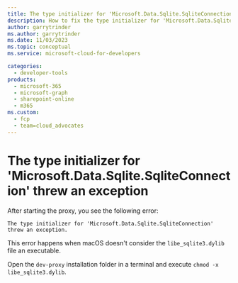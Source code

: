```yaml
---
title: The type initializer for 'Microsoft.Data.Sqlite.SqliteConnection' threw an exception
description: How to fix the type initializer for 'Microsoft.Data.Sqlite.SqliteConnection' threw an exception error
author: garrytrinder
ms.author: garrytrinder
ms.date: 11/03/2023
ms.topic: conceptual
ms.service: microsoft-cloud-for-developers

categories:
  - developer-tools
products:
  - microsoft-365
  - microsoft-graph
  - sharepoint-online
  - m365
ms.custom:
  - fcp
  - team=cloud_advocates
---
```


# The type initializer for 'Microsoft.Data.Sqlite.SqliteConnection' threw an exception

After starting the proxy, you see the following error:

```text
The type initializer for 'Microsoft.Data.Sqlite.SqliteConnection' threw an exception.
```

This error happens when macOS doesn't consider the `libe_sqlite3.dylib` file an executable.

Open the `dev-proxy` installation folder in a terminal and execute `chmod -x libe_sqlite3.dylib`.
